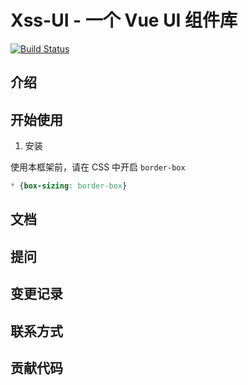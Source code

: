# Xss-UI - 一个 Vue UI 组件库

[![Build Status](https://travis-ci.org/bycgxss/xss-ui.svg?branch=master)](https://travis-ci.org/bycgxss/xss-ui)

## 介绍

## 开始使用

1. 安装

使用本框架前，请在 CSS 中开启 `border-box` 

```css
* {box-sizing: border-box}
```

## 文档

## 提问

## 变更记录

## 联系方式

## 贡献代码